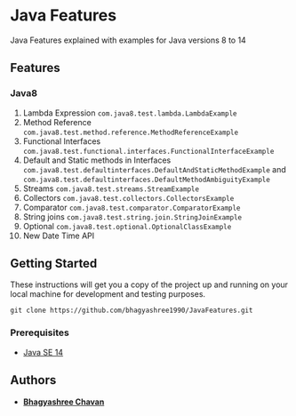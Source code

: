 # Java Features

Java Features explained with examples for Java versions 8 to 14

## Features

### Java8
1. Lambda Expression `com.java8.test.lambda.LambdaExample`
2. Method Reference `com.java8.test.method.reference.MethodReferenceExample`
3. Functional Interfaces `com.java8.test.functional.interfaces.FunctionalInterfaceExample`
4. Default and Static methods in Interfaces `com.java8.test.defaultinterfaces.DefaultAndStaticMethodExample` and `com.java8.test.defaultinterfaces.DefaultMethodAmbiguityExample`
5. Streams `com.java8.test.streams.StreamExample`
6. Collectors `com.java8.test.collectors.CollectorsExample`
7. Comparator `com.java8.test.comparator.ComparatorExample`
8. String joins `com.java8.test.string.join.StringJoinExample`
9. Optional `com.java8.test.optional.OptionalClassExample`
10. New Date Time API

## Getting Started

These instructions will get you a copy of the project up and running on your local machine for development and testing purposes.

```
git clone https://github.com/bhagyashree1990/JavaFeatures.git
```

### Prerequisites

* [ Java SE 14 ](https://www.oracle.com/technetwork/java/javase/downloads/index.html)

## Authors

* [ **Bhagyashree Chavan** ](https://github.com/bhagyashree1990)
